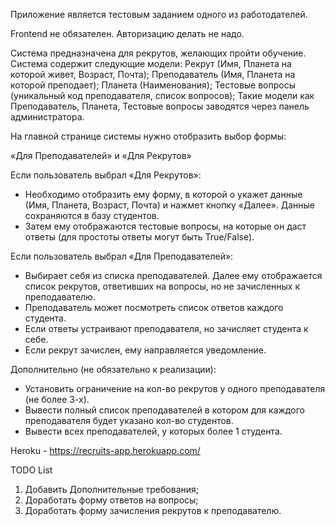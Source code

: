Приложение является тестовым заданием одного из работодателей. 
 
Frontend не обязателен.
Авторизацию делать не надо.

Система предназначена для рекрутов, желающих пройти обучение.
Система содержит следующие модели:
Рекрут (Имя, Планета на которой живет, Возраст, Почта);
Преподаватель (Имя, Планета на которой преподает);
Планета (Наименования);
Тестовые вопросы (уникальный код преподавателя, список вопросов);
Такие модели как Преподаватель, Планета, Тестовые вопросы заводятся через панель администратора.


На главной странице системы нужно отобразить выбор формы:

«Для Преподавателей» и «Для Рекрутов»

Если пользователь выбрал «Для Рекрутов»: 
- Необходимо отобразить ему форму, в которой о укажет данные (Имя, Планета, Возраст, Почта) и нажмет кнопку «Далее». Данные сохраняются в базу студентов. 
- Затем ему отображаются тестовые вопросы, на которые он даст ответы (для простоты ответы могут быть True/False).

Если пользователь выбрал «Для Преподавателей»:
- Выбирает себя из списка преподавателей. Далее ему отображается список рекрутов, ответивших на вопросы, но не зачисленных к преподавателю.
- Преподаватель может посмотреть список ответов каждого студента.
- Если ответы устраивают преподавателя, но зачисляет студента к себе.
- Если рекрут зачислен, ему направляется уведомление.  

Дополнительно (не обязательно к реализации):
- Установить ограничение на кол-во рекрутов у одного преподавателя (не более 3-х).
- Вывести полный список преподавателей в котором для каждого преподавателя будет указано кол-во студентов.
- Вывести всех преподавателей, у которых более 1 студента. 

Heroku - https://recruits-app.herokuapp.com/

TODO List
1.	Добавить Дополнительные требования; 
2.	Доработать форму ответов на вопросы;
3.	Доработать форму зачисления рекрутов к преподавателю.
